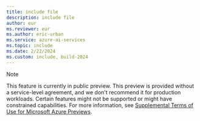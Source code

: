 ```yaml
---
title: include file
description: include file
author: eur
ms.reviewer: eur
ms.author: eric-urban
ms.service: azure-ai-services
ms.topic: include
ms.date: 2/22/2024
ms.custom: include, build-2024
---
```


> [!NOTE]
> This feature is currently in public preview. This preview is provided without a service-level agreement, and we don't recommend it for production workloads. Certain features might not be supported or might have constrained capabilities. For more information, see [Supplemental Terms of Use for Microsoft Azure Previews](https://azure.microsoft.com/support/legal/preview-supplemental-terms/).
